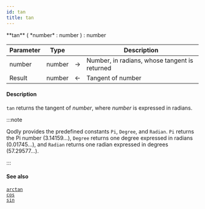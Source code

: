 ```yaml
---
id: tan
title: tan
---
```



<!-- REF #_command_.tan.Syntax -->**tan** ( *number* : number ) : number <!-- END REF -->


<!-- REF #_command_.tan.Params -->
|Parameter|Type||Description|
|---------|--- |:---:|------|
|number|number|->|Number, in radians, whose tangent is returned|
|Result|number|<-|Tangent of number|<!-- END REF -->

#### Description

`tan` <!-- REF #_command_.tan.Summary --> returns the tangent of *number*, where *number* is expressed in radians<!-- END REF -->.

:::note

Qodly provides the predefined constants `Pi`, `Degree`, and `Radian`. `Pi` returns the Pi number (3.14159...), `Degree` returns one degree expressed in radians (0.01745...), and `Radian` returns one radian expressed in degrees (57.29577...).

:::

#### See also

[`arctan`](arctan.md)<br/>
[`cos`](cos.md)<br/>
[`sin`](sin.md)
